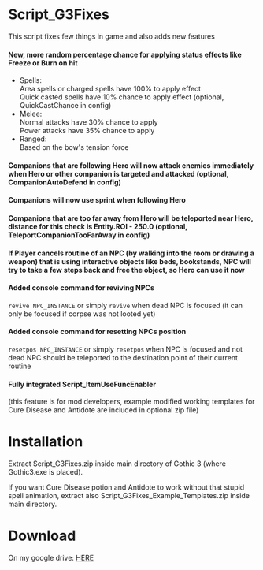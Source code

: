 # Script_G3Fixes
This script fixes few things in game and also adds new features


#### New, more random percentage chance for applying status effects like Freeze or Burn on hit
- Spells:  
  Area spells or charged spells have 100% to apply effect  
  Quick casted spells have 10% chance to apply effect (optional, QuickCastChance in config)  
- Melee:  
  Normal attacks have 30% chance to apply  
  Power attacks have 35% chance to apply  
- Ranged:  
  Based on the bow's tension force  
#### Companions that are following Hero will now attack enemies immediately when Hero or other companion is targeted and attacked (optional, CompanionAutoDefend in config)  
#### Companions will now use sprint when following Hero  
#### Companions that are too far away from Hero will be teleported near Hero, distance for this check is Entity.ROI - 250.0 (optional, TeleportCompanionTooFarAway in config)  
#### If Player cancels routine of an NPC (by walking into the room or drawing a weapon) that is using interactive objects like beds, bookstands, NPC will try to take a few steps back and free the object, so Hero can use it now  
#### Added console command for reviving NPCs  
  `revive NPC_INSTANCE` or simply `revive` when dead NPC is focused (it can only be focused if corpse was not looted yet)  
#### Added console command for resetting NPCs position  
  `resetpos NPC_INSTANCE` or simply `resetpos` when NPC is focused and not dead
  NPC should be teleported to the destination point of their current routine
#### Fully integrated Script_ItemUseFuncEnabler  
(this feature is for mod developers, example modified working templates for Cure Disease and Antidote are included in optional zip file)  
# Installation  
Extract Script_G3Fixes.zip inside main directory of Gothic 3 (where Gothic3.exe is placed).  

If you want Cure Disease potion and Antidote to work without that stupid spell animation, extract also Script_G3Fixes_Example_Templates.zip inside main directory.

# Download
On my google drive: [HERE](https://drive.google.com/drive/folders/1vQGQMim-WsOKXqo1wfm7i2uZS3OMC_MU)
